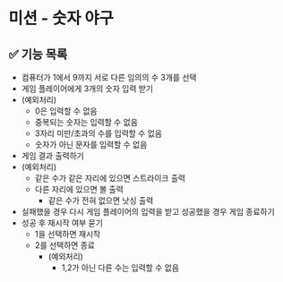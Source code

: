 # 미션 - 숫자 야구

## ✅ 기능 목록

- 컴퓨터가 1에서 9까지 서로 다른 임의의 수 3개를 선택
- 게임 플레이어에게 3개의 숫자 입력 받기
- (예외처리)
  - 0은 입력할 수 없음
  - 중복되는 숫자는 입력할 수 없음
  - 3자리 미만/초과의 수를 입력할 수 없음
  - 숫자가 아닌 문자를 입력할 수 없음 
- 게임 결과 출력하기
- (예외처리)
    - 같은 수가 같은 자리에 있으면 스트라이크 출력
    - 다른 자리에 있으면 볼 출력
      - 같은 수가 전혀 없으면 낫싱 출력
- 실패했을 경우 다시 게임 플레이어의 입력을 받고 성공했을 경우 게임 종료하기
- 성공 후 재시작 여부 묻기
    - 1을 선택하면 재시작
    - 2를 선택하면 종료
      - (예외처리)
        - 1,2가 아닌 다른 수는 입력할 수 없음


